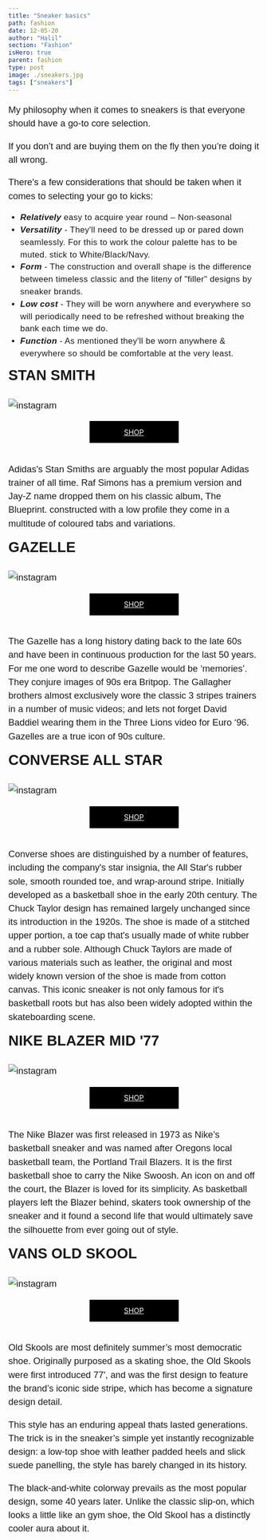 ```yaml
---
title: "Sneaker basics"
path: fashion
date: 12-05-20
author: "Halil"
section: "Fashion"
isHero: true
parent: fashion
type: post
image: ./sneakers.jpg
tags: ["sneakers"]
---
```


<style>

@import url('https://fonts.googleapis.com/css2?family=Marck+Script&display=swap');
@import url('https://fonts.googleapis.com/css2?family=Lato:ital,wght@0,400;0,700;1,400;1,700&display=swap');
@import url('https://fonts.googleapis.com/css2?family=Changa&display=swap');

.container {
    display: flex;
}

.button {
    display: flex;
    justify-content: center;
    align-items: center;
    padding: 2px;
    color: white;
    margin: 0px auto 20px auto;
    width: 175px;
    height: 40px;
    background-color: black;
    text-transform: uppercase;
    font-size: 0.9rem;
}

div > .gatsby-resp-iframe-wrapper {
    width: 90%;
    padding-bottom: 155% !important;
    margin: 0 auto;
    border: 1px solid #ccc;
}

iframe {
    height: 100% !important;
}

p {
    font-size: 0.9rem;
    line-height: 1.85rem;
    font-family: 'Lato', sans-serif;
}

ul > li {
    font-size: 0.9rem;
    line-height: 1.45rem;
    letter-spacing: 0.025rem;
    font-family: 'Lato', sans-serif;
}

h4 {
    font-family: Arial, Helvetica, sans-serif;
    font-size: 1.4rem;
    letter-spacing: 0.005rem;
    color: #000000
    padding: 0;
    margin: 10px 0 30px 0;
}

@media (min-width: 768px) {

    div > .gatsby-resp-iframe-wrapper {
        width: 55%;
        padding-bottom: 90% !important;
        margin: 0 auto;
    }

    iframe {
        height: 100% !important;
    }

    p {

        font-size: 1.15rem;
        line-height: 1.7rem;
        font-family: 'Nunito', sans-serif;sans-serif;
    }

    ul > li {
        font-size: 1.05rem;
        line-height: 1.55rem;
        font-family: 'Nunito', sans-serif;sans-serif;
    }

    h4 {
        font-size: 1.8rem;
    }
}

@media (min-width: 1024px) {

    div > .gatsby-resp-iframe-wrapper {
        width: 55%;
        padding-bottom: 85% !important;
        margin: 0 auto;
    }

    iframe {
        height: 100% !important;
    }

    p {
        font-size: 1.15rem;
        line-height: 1.7rem;
        font-family: 'Nunito', sans-serif;sans-serif;
    }

    ul > li {
        font-size: 1.05rem;
        line-height: 1.55rem;
        font-family: 'Nunito', sans-serif;sans-serif;
    }

    h4 {
        font-size: 2rem;
    }
}

</style>

My philosophy when it comes to sneakers is that everyone should have a go-to core selection.

If you don’t and are buying them on the fly then you’re doing it all wrong.

There's a few considerations that should be taken when it comes to selecting your go to kicks:

<div class="custom"></div>

* _**Relatively**_ easy to acquire year round – Non-seasonal
* _**Versatility**_ - They'll need to be dressed up or pared down seamlessly. For this to work the colour palette has to be muted. stick to White/Black/Navy.
* _**Form**_ - The construction and overall shape is the difference between timeless classic and the liteny of "filler" designs by sneaker brands.   
* **_Low cost_** - They will be worn anywhere and everywhere so will periodically need to be refreshed without breaking the bank each time we do.
* **_Function_** - As mentioned they'll be worn anywhere & everywhere so should be comfortable at the very least.

#### STAN SMITH

![instagram](BGtylyArieE)

<div class="container"><a  class="button" href="https://amzn.to/2A4IKpe" target="_blank">Shop</a></div>

Adidas's Stan Smiths are arguably the most popular Adidas trainer of all time.
Raf Simons has a premium version and Jay-Z name dropped them on his classic album, The Blueprint.
constructed with a low profile they come in a multitude of coloured tabs and variations.


<!-- <div class="container">
<iframe style="width:120px;height:300px;" marginwidth="0" marginheight="0" scrolling="no" frameborder="0" src="//ws-eu.amazon-adsystem.com/widgets/q?ServiceVersion=20070822&OneJS=1&Operation=GetAdHtml&MarketPlace=GB&source=ac&ref=tf_til&ad_type=product_link&tracking_id=themavenist-21&marketplace=amazon&region=GB&placement=B00WXMPFZI&asins=B00WXMPFZI&linkId=c7630d4c45aaf2696e846d289c03d9b4&show_border=true&link_opens_in_new_window=true&price_color=333333&title_color=0066c0&bg_color=ffffff">
</iframe>
</div> -->

#### GAZELLE

![instagram](BGEpFFarie2)

<div class="container"><a  class="button" href="https://amzn.to/2ATO673" target="_blank">Shop</a></div>

The Gazelle has a long history dating back to the late 60s and have been in continuous production for the last 50 years.
For me one word to describe Gazelle would be ‘memories’. They conjure images of 90s era Britpop.
The Gallagher brothers almost exclusively wore the classic 3 stripes trainers in a number of music videos;
and lets not forget David Baddiel wearing them in the Three Lions video for Euro ‘96.
Gazelles are a true icon of 90s culture.

#### CONVERSE ALL STAR

![instagram](B2ZVoCEhvIw)

<div class="container"><a  class="button" href="https://amzn.to/2XeVt08" target="_blank">Shop</a></div>

Converse shoes are distinguished by a number of features, including the company's star insignia, the All Star's rubber sole, smooth rounded toe, and wrap-around stripe.
Initially developed as a basketball shoe in the early 20th century. The Chuck Taylor design has remained largely unchanged since its introduction in the 1920s. 
The shoe is made of a stitched upper portion, a toe cap that's usually made of white rubber and a rubber sole. 
Although Chuck Taylors are made of various materials such as leather, the original and most widely known version of the shoe is made from cotton canvas.
This iconic sneaker is not only famous for it's basketball roots but has also been widely adopted within the skateboarding scene.

#### NIKE BLAZER MID '77

![instagram](B_cl5Ouq7PI)

<div class="container"><a  class="button" href="https://amzn.to/2XmXLdN" target="_blank">Shop</a></div>

The Nike Blazer was first released in 1973 as Nike’s basketball sneaker and was named
after Oregons local basketball team, the Portland Trail Blazers.
It is the first basketball shoe to carry the Nike Swoosh.
An icon on and off the court, the Blazer is loved for its simplicity.
As basketball players left the Blazer behind, skaters took ownership of the sneaker and it found a second life that would ultimately save the silhouette from ever going out of style.

#### VANS OLD SKOOL

![instagram](BmyepFegWhl)

<div class="container"><a  class="button" href="https://amzn.to/3genSMK" target="_blank">Shop</a></div>

Old Skools are most definitely summer’s most democratic shoe.
Originally purposed as a skating shoe, the Old Skools were first introduced 77', and was the first design to feature the brand’s iconic side stripe, 
which has become a signature design detail.

This style has an enduring appeal thats lasted generations. The trick is in the sneaker’s simple yet instantly recognizable design: 
a low-top shoe with leather padded heels and slick suede panelling, the style has barely changed in its history.

The black-and-white colorway prevails as the most popular design, some 40 years later.
Unlike the classic slip-on, which looks a little like an gym shoe, the Old Skool has a distinctly cooler aura about it.
